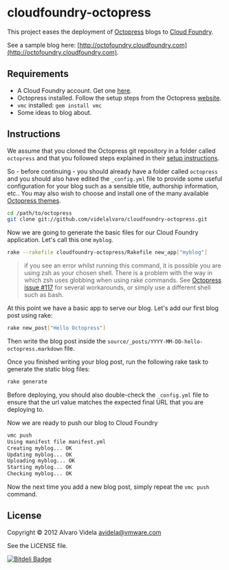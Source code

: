 # cloudfoundry-octopress #

This project eases the deployment of [Octopress](http://octopress.org/) blogs to [Cloud Foundry](http://cloudfoundry.com/).

See a sample blog here: [http://octofoundry.cloudfoundry.com](http://octofoundry.cloudfoundry.com).

## Requirements ##

- A Cloud Foundry account. Get one [here](https://my.cloudfoundry.com/signup).
- Octopress installed. Follow the setup steps from the Octopress [website](http://octopress.org/docs/).
- `vmc` installed: `gem install vmc`
- Some ideas to blog about.

## Instructions ##

We assume that you cloned the Octopress git repository in a folder called `octopress` and that you followed steps explained in their [setup instructions](http://octopress.org/docs/setup/). 

So - before continuing - you should already have a folder called `octopress` and you should also have edited the `_config.yml` file to provide some useful configuration for your blog such as a sensible title, authorship information, etc.. You may also wish to choose and install one of the many available [Octopress themes](https://github.com/imathis/octopress/wiki/3rd-Party-Octopress-Themes).

```bash
cd /path/to/octopress
git clone git://github.com/videlalvaro/cloudfoundry-octopress.git
```

Now we are going to generate the basic files for our Cloud Foundry application. Let's call this one `myblog`.

```bash
rake --rakefile cloudfoundry-octopress/Rakefile new_app["myblog"]
```

> if you see an error whilst running this command, it is possible you are using zsh as your chosen shell. There is a problem with the way in which zsh uses globbing when using rake commands. See [Octopress issue #117](https://github.com/imathis/octopress/issues/117) for several workarounds, or simply use a different shell such as bash.

At this point we have a basic app to serve our blog. Let's add our first blog post using rake:

```bash
rake new_post["Hello Octopress"]
```

Then write the blog post inside the `source/_posts/YYYY-MM-DD-hello-octopress.markdown` file.

Once you finished writing your blog post, run the following rake task to generate the static blog files:

```bash
rake generate
```

Before deploying, you should also double-check the `_config.yml` file to ensure that the url value matches the expected final URL that you are deploying to.

Now we are ready to push our blog to Cloud Foundry

```bash
vmc push
Using manifest file manifest.yml
Creating myblog... OK
Updating myblog... OK
Uploading myblog... OK
Starting myblog... OK
Checking myblog... OK
```

Now the next time you add a new blog post, simply repeat the `vmc push` command.

## License

Copyright © 2012 Alvaro Videla <avidela@vmware.com>

See the LICENSE file.


[![Bitdeli Badge](https://d2weczhvl823v0.cloudfront.net/mba811/cloudfoundry-octopress/trend.png)](https://bitdeli.com/free "Bitdeli Badge")

